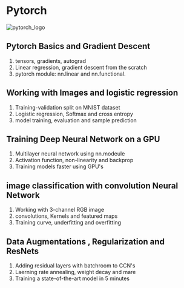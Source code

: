 # Pytorch
![pytorch_logo](https://user-images.githubusercontent.com/97223894/172594511-a700032b-b48c-41eb-9057-6e4bdf2b84cb.png)

## Pytorch Basics and Gradient Descent

1. tensors, gradients, autograd
2. Linear regression, gradient descent from the scratch
3. pytorch module: nn.linear and nn.functional.

## Working with Images and logistic regression
1. Training-validation split on MNIST dataset
2. Logistic regression, Softmax and cross entropy
3. model training, evaluation and sample prediction

## Training Deep Neural Network on a GPU

1. Multilayer neural network using nn.modeule
2. Activation function, non-linearity and backprop
3. Training models faster using GPU's

## image classification with convolution Neural Network

1. Working with 3-channel RGB image
2. convolutions, Kernels and featured maps
3. Training curve, underfitting and overfitting

## Data Augmentations , Regularization and ResNets

1. Adding residual layers with batchroom to CCN's
2. Laerning rate annealing, weight decay and mare
3. Training a state-of-the-art model in 5 minutes
